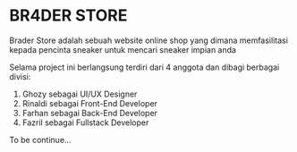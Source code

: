 # BR4DER STORE
 
Brader Store adalah sebuah website online shop yang dimana memfasilitasi kepada pencinta sneaker untuk mencari sneaker impian anda

Selama project ini berlangsung terdiri dari 4 anggota dan dibagi berbagai divisi:
1. Ghozy sebagai UI/UX Designer
2. Rinaldi sebagai Front-End Developer
3. Farhan sebagai Back-End Developer
4. Fazril sebagai Fullstack Developer

To be continue...
